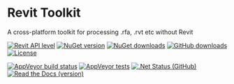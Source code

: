 Revit Toolkit
=============

A cross-platform toolkit for processing .rfa, .rvt etc without Revit

[![Revit API level](https://img.shields.io/badge/Revit%20API%20Level-2017-447788.svg)](http://www.revitapidocs.com/2017/)
[![NuGet version](https://img.shields.io/nuget/v/CodeCave.Revit.Toolkit.svg)](https://www.nuget.org/packages/CodeCave.Revit.Toolkit/)
[![NuGet downloads](https://img.shields.io/nuget/dt/CodeCave.Revit.Toolkit.svg?label=NuGet%20downloads)](https://www.nuget.org/packages/CodeCave.Revit.Toolkit/)
[![GitHub downloads](https://img.shields.io/github/downloads/CodeCavePro/revit-toolkit/total.svg?label=GitHub%20downloads)](https://github.com/CodeCavePro/revit-toolkit/releases)
[![License](https://img.shields.io/github/license/codecavepro/revit-toolkit.svg)](https://github.com/CodeCavePro/revit-toolkit/blob/master/LICENSE.txt)

[![AppVeyor build status](https://img.shields.io/appveyor/ci/salaros/revit-toolkit/master.svg?logo=appveyor)](https://ci.appveyor.com/project/salaros/revit-toolkit/history)
[![AppVeyor tests](https://img.shields.io/appveyor/tests/salaros/revit-toolkit.svg)]()
[![.Net Status (GitHub)](https://img.shields.io/dotnetstatus/gh/codecavepro/revit-toolkit/API.svg)]()
[![Read the Docs (version)](https://img.shields.io/readthedocs/revit-toolkit/stable.svg)](http://revit-toolkit.readthedocs.io/en/latest/)
